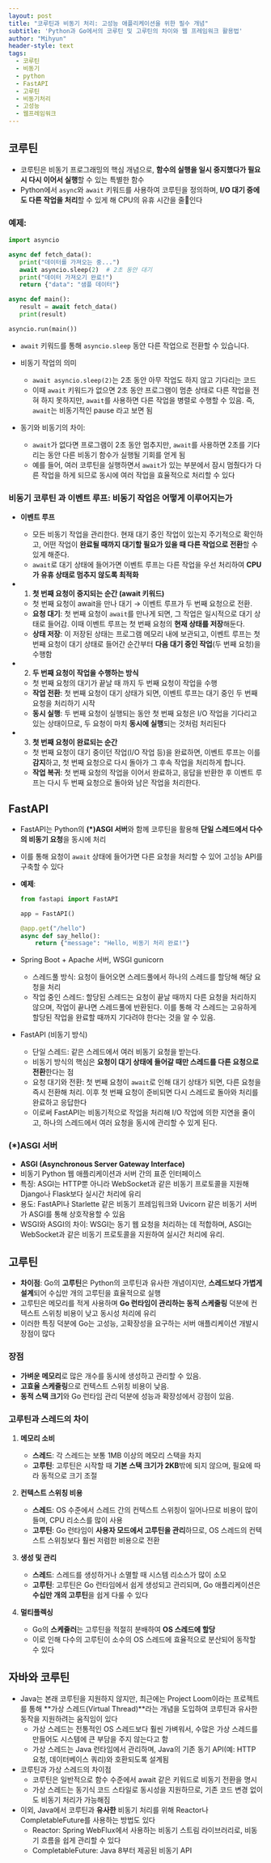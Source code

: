 ```yaml
---
layout: post
title: "코루틴과 비동기 처리: 고성능 애플리케이션을 위한 필수 개념"
subtitle: 'Python과 Go에서의 코루틴 및 고루틴의 차이와 웹 프레임워크 활용법'
author: "Mihyun"
header-style: text
tags:
  - 코루틴
  - 비동기
  - python
  - FastAPI
  - 고루틴
  - 비동기처리
  - 고성능
  - 웹프레임워크
---
```


## 코루틴
- 코루틴은 비동기 프로그래밍의 핵심 개념으로, **함수의 실행을 일시 중지했다가 필요 시 다시 이어서 실행**할 수 있는 특별한 함수
- Python에서 `async`와 `await` 키워드를 사용하여 코루틴을 정의하며, **I/O 대기 중에도 다른 작업을 처리**할 수 있게 해 CPU의 유휴 시간을 줄인다

### **예제**:
```python
import asyncio

async def fetch_data():
   print("데이터를 가져오는 중...")
   await asyncio.sleep(2)  # 2초 동안 대기
   print("데이터 가져오기 완료!")
   return {"data": "샘플 데이터"}

async def main():
   result = await fetch_data()
   print(result)

asyncio.run(main())
```
- `await` 키워드를 통해 `asyncio.sleep` 동안 다른 작업으로 전환할 수 있습니다.

- 비동기 작업의 의미
   - `await asyncio.sleep(2)`는 2초 동안 아무 작업도 하지 않고 기다리는 코드
   - 이때 `await` 키워드가 없으면 2초 동안 프로그램이 멈춘 상태로 다른 작업을 전혀 하지 못하지만, `await`를 사용하면 다른 작업을 병렬로 수행할 수 있음. 즉, `await`는 비동기적인 pause 라고 보면 됨
- 동기와 비동기의 차이:
   - `await`가 없다면 프로그램이 2초 동안 멈추지만, `await`를 사용하면 2초를 기다리는 동안 다른 비동기 함수가 실행될 기회를 얻게 됨
   - 예를 들어, 여러 코루틴을 실행하면서 `await`가 있는 부분에서 잠시 멈췄다가 다른 작업을 하게 되므로 동시에 여러 작업을 효율적으로 처리할 수 있다

### **비동기 코루틴** 과 **이벤트 루프**: 비동기 작업은 어떻게 이루어지는가
- **이벤트 루프**
   - 모든 비동기 작업을 관리한다.
   현재 대기 중인 작업이 있는지 주기적으로 확인하고, 어떤 작업이 **완료될 때까지 대기할 필요가 있을 때 다른 작업으로 전환**할 수 있게 해준다.
   - `await`로 대기 상태에 들어가면 이벤트 루프는 다른 작업을 우선 처리하여 **CPU가 유휴 상태로 멈추지 않도록 최적화**

- 1. **첫 번째 요청이 중지되는 순간 (await 키워드)**
   - 첫 번째 요청이 await을 만나 대기 → 이벤트 루프가 두 번째 요청으로 전환.
   - **요청 대기**: 첫 번째 요청이 `await`를 만나게 되면, 그 작업은 일시적으로 대기 상태로 들어감. 이때 이벤트 루프는 첫 번째 요청의 **현재 상태를 저장**해둔다.
   - **상태 저장**: 이 저장된 상태는 프로그램 메모리 내에 보관되고, 이벤트 루프는 첫 번째 요청이 대기 상태로 들어간 순간부터 **다음 대기 중인 작업**(두 번째 요청)을 수행함
- 2. **두 번째 요청이 작업을 수행하는 방식**
   - 첫 번째 요청의 대기가 끝날 때 까지 두 번째 요청이 작업을 수행
   - **작업 전환**: 첫 번째 요청이 대기 상태가 되면, 이벤트 루프는 대기 중인 두 번째 요청을 처리하기 시작
   - **동시 실행**: 두 번째 요청이 실행되는 동안 첫 번째 요청은 I/O 작업을 기다리고 있는 상태이므로, 두 요청이 마치 **동시에 실행**되는 것처럼 처리된다
- 3. **첫 번째 요청이 완료되는 순간**
   - 첫 번째 요청이 대기 중이던 작업(I/O 작업 등)을 완료하면, 이벤트 루프는 이를 **감지**하고, 첫 번째 요청으로 다시 돌아가 그 후속 작업을 처리하게 합니다.
   - **작업 복귀**: 첫 번째 요청의 작업을 이어서 완료하고, 응답을 반환한 후 이벤트 루프는 다시 두 번째 요청으로 돌아와 남은 작업을 처리한다.

## FastAPI
- FastAPI는 Python의 **(*)ASGI 서버**와 함께 코루틴을 활용해 **단일 스레드에서 다수의 비동기 요청**을 동시에 처리
- 이를 통해 요청이 `await` 상태에 들어가면 다른 요청을 처리할 수 있어 고성능 API를 구축할 수 있다

- **예제**:
  ```python
  from fastapi import FastAPI

  app = FastAPI()

  @app.get("/hello")
  async def say_hello():
      return {"message": "Hello, 비동기 처리 완료!"}
  ```

- Spring Boot + Apache 서버, WSGI gunicorn
   - 스레드풀 방식: 요청이 들어오면 스레드풀에서 하나의 스레드를 할당해 해당 요청을 처리
   - 작업 중인 스레드: 할당된 스레드는 요청이 끝날 때까지 다른 요청을 처리하지 않으며, 작업이 끝나면 스레드풀에 반환된다. 이를 통해 각 스레드는 고유하게 할당된 작업을 완료할 때까지 기다려야 한다는 것을 알 수 있음.
- FastAPI (비동기 방식)
   - 단일 스레드: 같은 스레드에서 여러 비동기 요청을 받는다. 
   - 비동기 방식의 핵심은 **요청이 대기 상태에 들어갈 때만 스레드를 다른 요청으로 전환**한다는 점
   - 요청 대기와 전환: 첫 번째 요청이 `await`로 인해 대기 상태가 되면, 다른 요청을 즉시 전환해 처리. 이후 첫 번째 요청이 준비되면 다시 스레드로 돌아와 처리를 완료하고 응답한다
   - 이로써 FastAPI는 비동기적으로 작업을 처리해 I/O 작업에 의한 지연을 줄이고, 하나의 스레드에서 여러 요청을 동시에 관리할 수 있게 된다.

### (*)ASGI 서버
- **ASGI (Asynchronous Server Gateway Interface)**
- 비동기 Python 웹 애플리케이션과 서버 간의 표준 인터페이스
- 특징: ASGI는 HTTP뿐 아니라 WebSocket과 같은 비동기 프로토콜을 지원해 Django나 Flask보다 실시간 처리에 유리
- 용도: FastAPI나 Starlette 같은 비동기 프레임워크와 Uvicorn 같은 비동기 서버가 ASGI를 통해 상호작용할 수 있음
- WSGI와 ASGI의 차이: WSGI는 동기 웹 요청을 처리하는 데 적합하며, ASGI는 WebSocket과 같은 비동기 프로토콜을 지원하여 실시간 처리에 유리.

## 고루틴
- **차이점**: Go의 **고루틴**은 Python의 코루틴과 유사한 개념이지만, **스레드보다 가볍게 설계**되어 수십만 개의 고루틴을 효율적으로 실행
- 고루틴은 메모리를 적게 사용하며 **Go 런타임이 관리하는 동적 스케줄링** 덕분에 컨텍스트 스위칭 비용이 낮고 동시성 처리에 유리
- 이러한 특징 덕분에 Go는 고성능, 고확장성을 요구하는 서버 애플리케이션 개발시 장점이 많다

### 장점
- **가벼운 메모리**로 많은 개수를 동시에 생성하고 관리할 수 있음.
- **고효율 스케줄링**으로 컨텍스트 스위칭 비용이 낮음.
- **동적 스택 크기**와 Go 런타임 관리 덕분에 성능과 확장성에서 강점이 있음.

### 고루틴과 스레드의 차이

1. **메모리 소비**
   - **스레드**: 각 스레드는 보통 1MB 이상의 메모리 스택을 차지
   - **고루틴**: 고루틴은 시작할 때 **기본 스택 크기가 2KB**밖에 되지 않으며, 필요에 따라 동적으로 크기 조절

2. **컨텍스트 스위칭 비용**
   - **스레드**: OS 수준에서 스레드 간의 컨텍스트 스위칭이 일어나므로 비용이 많이 들며, CPU 리소스를 많이 사용
   - **고루틴**: Go 런타임이 **사용자 모드에서 고루틴을 관리**하므로, OS 스레드의 컨텍스트 스위칭보다 훨씬 저렴한 비용으로 전환

3. **생성 및 관리**
   - **스레드**: 스레드를 생성하거나 소멸할 때 시스템 리소스가 많이 소모
   - **고루틴**: 고루틴은 Go 런타임에서 쉽게 생성되고 관리되며, Go 애플리케이션은 **수십만 개의 고루틴**을 쉽게 다룰 수 있다

4. **멀티플렉싱**
   - Go의 **스케줄러**는 고루틴을 적절히 분배하여 **OS 스레드에 할당**
   - 이로 인해 다수의 고루틴이 소수의 OS 스레드에 효율적으로 분산되어 동작할 수 있다

## 자바와 코루틴
- Java는 본래 코루틴을 지원하지 않지만, 최근에는 Project Loom이라는 프로젝트를 통해 **가상 스레드(Virtual Thread)**라는 개념을 도입하여 코루틴과 유사한 동작을 지원하려는 움직임이 있다
   - 가상 스레드는 전통적인 OS 스레드보다 훨씬 가벼워서, 수많은 가상 스레드를 만들어도 시스템에 큰 부담을 주지 않는다고 함
   - 가상 스레드는 Java 런타임에서 관리하며, Java의 기존 동기 API(예: HTTP 요청, 데이터베이스 쿼리)와 호환되도록 설계됨
- 코루틴과 가상 스레드의 차이점
   - 코루틴은 일반적으로 함수 수준에서 await 같은 키워드로 비동기 전환을 명시
   - 가상 스레드는 동기식 코드 스타일로 동시성을 지원하므로, 기존 코드 변경 없이도 비동기 처리가 가능해짐
- 이외, Java에서 코루틴과 **유사한** 비동기 처리를 위해 Reactor나 CompletableFuture를 사용하는 방법도 있다
   - Reactor: Spring WebFlux에서 사용하는 비동기 스트림 라이브러리로, 비동기 흐름을 쉽게 관리할 수 있다
   - CompletableFuture: Java 8부터 제공된 비동기 API